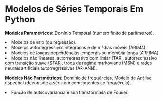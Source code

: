 # Modelos de Séries Temporais Em Python

<p><B>Modelos Paramétricos:</B> Domínio Temporal (número finito de parâmetros).</p>
<uo>
  <li>Modelos de erro (ou regressão).</li>
  <li>Modelos autorregressivos integrados e de médias móveis (ARIMA).</li>
  <li>Modelos de longas dependências temporais ou memória longa (ARFIMA)</li>
  <li>Modelos não lineares: autorregressivo com limiar (TAR), autorregressivo com transição suave (STAR), troca de regime markoviano (MSM) e redes neurais artificiais autorregressivas (AR-ANN).</li>  
</uo>

<p><B>Modelos Não Paramétricos:</B> Domínio de frequências. Modelo de Análise espectral (decompõe a série em componentes de frequência).</p>
<uo>
  <li>Função de autocovariância e sua transformada de Fourier.</li>
</uo>
